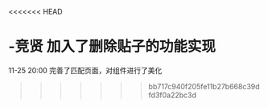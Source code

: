<<<<<<< HEAD









-竞贤  加入了删除贴子的功能实现
=======
11-25 20:00 完善了匹配页面，对组件进行了美化
>>>>>>> bb717c940f205fe11b27b668c39dfd3f0a22bc3d
